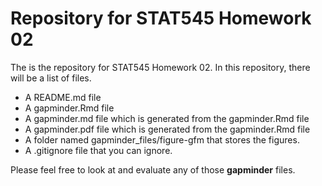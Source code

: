 # Repository for STAT545 Homework 02

The is the repository for STAT545 Homework 02. In this repository, there will be a list of files. 

* A README.md file
* A gapminder.Rmd file
* A gapminder.md file which is generated from the gapminder.Rmd file
* A gapminder.pdf file which is generated from the gapminder.Rmd file
* A folder named gapminder_files/figure-gfm that stores the figures.
* A .gitignore file that you can ignore.

Please feel free to look at and evaluate any of those **gapminder** files.

